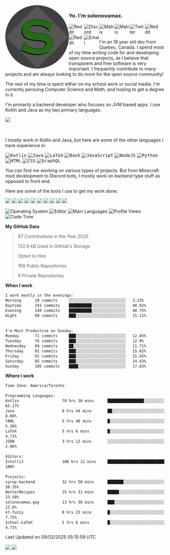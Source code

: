 <img align="left" alt="Avatar" width="200px" src="https://raw.githubusercontent.com/solonovamax/solonovamax/main/solonovamax-circle.png" />

### Yo. I'm solonovamax.

<a href="https://gitlab.com/solonovamax">
    <img align="left" alt="Reddit" width="48px" src="https://img.icons8.com/color/2x/gitlab.png">
</a>

<a href="https://discord.solonovamax.gay">
    <img align="left" alt="Discord" width="48px" src="https://img.icons8.com/color/2x/discord-logo.png">
</a>

<a href="https://matrix.to/#/@solonovamax:matrix.org?#gh-light-mode-only">
    <img align="left" alt="Matrix" width="48px" src="https://img.icons8.com/000000/material/2x/matrix-logo.png">
</a>
<a href="https://matrix.to/#/@solonovamax:matrix.org?#gh-dark-mode-only">
    <img align="left" alt="Matrix" width="48px" src="https://img.icons8.com/FFFFFF/material/2x/matrix-logo.png">
</a>

<a href="https://twitter.com/solonovamax">
    <img align="left" alt="Twitter" width="48px" src="https://img.icons8.com/color/2x/twitter.png">
</a>

<!-- <a href="https://twitch.tv/solonovamax">
    <img align="left" alt="Twitch" width="48px" src="https://img.icons8.com/color/2x/twitch.png">
</a> -->

<a href="https://reddit.com/u/solonovamax">
    <img align="left" alt="Reddit" width="48px" src="https://img.icons8.com/color/2x/reddit.png">
</a>

<a href="https://www.youtube.com/channel/UCTxCeyGu41WfEBT8mXpjHMA">
    <img align="left" alt="Reddit" width="48px" src="https://img.icons8.com/color/2x/youtube.png">
</a>

<a href="mailto:solonovamax@12oclockpoint.com">
    <img align="left" alt="Email" width="48px" src="https://img.icons8.com/fluency/2x/mail.png">
</a>

<!-- <a href="https://open.spotify.com/user/solonovamax">
    <img align="left" alt="Spotify" width="48px" src="https://img.icons8.com/color/2x/spotify.png">
</a> -->

<br/>
<br/>

I'm an 18 year old dev from Quebec, Canada.
I spend most of my time writing code for and developing open source projects, as I believe that transparent and free software is very important.
I frequently contribute to many projects and am always looking to do more for the open source community!

The rest of my time is spent either on my school work or social media. I'm currently persuing Computer Science and Math, and hoping to get a degree in it.

I'm primarily a backend developer who focuses on JVM based apps. I use Kotlin and Java as my two primary languages.


<a href="https://github.com/ryo-ma/github-profile-trophy"><img src="https://github-profile-trophy.vercel.app/?username=solonovamax&margin-w=15&row=1"/></a> 

<br/>

I mostly work in Kotlin and Java, but here are some of the other languages I have experience in:

<kbd><img height="32" alt="Kotlin" src="https://img.icons8.com/color/1x/kotlin.png"></kbd>
<kbd><img height="32" alt="Java" src="https://img.icons8.com/color/1x/java-coffee-cup-logo.png"></kbd>
<kbd><img height="32" alt="LaTeX" src="https://img.icons8.com/color/1x/latex.png"></kbd>
<kbd><img height="32" alt="Bash" src="https://img.icons8.com/color/1x/console.png"></kbd>
<kbd><img height="32" alt="JavaScript" src="https://img.icons8.com/color/1x/javascript.png"></kbd>
<kbd><img height="32" alt="NodeJS" src="https://img.icons8.com/color/1x/nodejs.png"></kbd>
<kbd><img height="32" alt="Python" src="https://img.icons8.com/color/1x/python.png"></kbd>
<kbd><img height="32" alt="HTML" src="https://img.icons8.com/color/1x/html-5.png"></kbd>
<kbd><img height="32" alt="CSS" src="https://img.icons8.com/color/1x/css3.png"></kbd>
<kbd><img height="32" alt="GraphQL" src="https://img.icons8.com/color/1x/graphql.png"></kbd>

You can find me working on various types of projects.
But from Minecraft mod development to Discord bots, I mostly work on backend type stuff as opposed to front end.

Here are some of the tools I use to get my work done:

<kbd><img height="32" src="https://img.icons8.com/color/2x/intellij-idea.png"></kbd>
<kbd><img height="32" src="https://img.icons8.com/color/2x/linux.png"></kbd>
<kbd><img height="32" src="https://img.icons8.com/fluent/2x/console.png"></kbd>
<kbd><img height="32" src="https://img.icons8.com/color/2x/open-source.png"></kbd>
<kbd><img height="32" src="https://img.icons8.com/color/2x/git.png"></kbd>
<kbd><img height="32" src="https://img.icons8.com/color/2x/docker.png"></kbd>
<kbd><img height="32" src="https://img.icons8.com/color/2x/mongodb.png"></kbd>
<kbd><img height="32" src="https://img.icons8.com/color/2x/nginx.png"></kbd>
<a href="?#gh-light-mode-only"><kbd><img height="32" src="https://img.icons8.com/metro/2x/mysql.png"></kbd></a>
<a href="?#gh-dark-mode-only"><kbd><img height="32" src="https://img.icons8.com/FFFFFF/metro/2x/mysql.png"></kbd></a>

![Operating System](https://img.shields.io/badge/OS-Arch%20Linux-informational?style=for-the-badge&logo=Arch%20Linux&logoColor=white&color=007ec6)
![Editor](https://img.shields.io/badge/Editor-IntelliJ%20Idea-informational?style=for-the-badge&logo=IntelliJ%20Idea&logoColor=white&color=007ec6)
![Main Languages](https://img.shields.io/badge/Main%20Languages-Java%20%26%20Kotlin-informational?style=for-the-badge&logo=Java&logoColor=white&color=007ec6)
![Profile Views](https://komarev.com/ghpvc/?username=solonovamax&color=blue&style=for-the-badge)
![Code Time](https://img.shields.io/endpoint?url=https://wakapi.solonovamax.gay/api/compat/shields/v1/solonovamax/interval:all_time&label=Code%20Time&style=for-the-badge&color=blue)

<!--START_SECTION:waka-->
**My GitHub Data**

> 67 Contributions in the Year 2025
> 
> 132.9 kB Used in GitHub's Storage
> 
> Opted to Hire
> 
> 168 Public Repositories
> 
> 9 Private Repositories
> 
**When I work** 

```text
I work mostly in the evenings: 
Morning      19 commits     ░░░░░░░░░░░░░░░░░░░░░░░░░   3.23% 
Daytime      241 commits    ██████████░░░░░░░░░░░░░░░   40.92% 
Evening      240 commits    ██████████░░░░░░░░░░░░░░░   40.75% 
Night        89 commits     ███░░░░░░░░░░░░░░░░░░░░░░   15.11%


I'm Most Productive on Sunday: 
Monday       71 commits     ███░░░░░░░░░░░░░░░░░░░░░░   12.05% 
Tuesday      76 commits     ███░░░░░░░░░░░░░░░░░░░░░░   12.9% 
Wednesday    69 commits     ██░░░░░░░░░░░░░░░░░░░░░░░   11.71% 
Thursday     92 commits     ███░░░░░░░░░░░░░░░░░░░░░░   15.62% 
Friday       91 commits     ███░░░░░░░░░░░░░░░░░░░░░░   15.45% 
Saturday     85 commits     ███░░░░░░░░░░░░░░░░░░░░░░   14.43% 
Sunday       105 commits    ████░░░░░░░░░░░░░░░░░░░░░   17.83%

```


**Where I work** 

```text
Time Zone: America/Toronto

Programming Languages: 
Kotlin                   70 hrs 30 mins      ████████████████░░░░░░░░░   65.17% 
Java                     8 hrs 44 mins       ██░░░░░░░░░░░░░░░░░░░░░░░   8.08% 
YAML                     5 hrs 48 mins       █░░░░░░░░░░░░░░░░░░░░░░░░   5.36% 
LaTeX                    5 hrs 6 mins        █░░░░░░░░░░░░░░░░░░░░░░░░   4.71% 
JSON                     3 hrs 12 mins       ░░░░░░░░░░░░░░░░░░░░░░░░░   2.96%

Editors: 
IntelliJ                 108 hrs 12 mins     █████████████████████████   100%

Projects: 
syrup-backend            32 hrs 50 mins      ███████░░░░░░░░░░░░░░░░░░   30.35% 
BetterRecipes            25 hrs 31 mins      █████░░░░░░░░░░░░░░░░░░░░   23.58% 
solonovamax.gay          13 hrs 38 mins      ███░░░░░░░░░░░░░░░░░░░░░░   12.6% 
kt-fuzzy                 8 hrs 23 mins       █░░░░░░░░░░░░░░░░░░░░░░░░   7.75% 
School-LaTeX             5 hrs 6 mins        █░░░░░░░░░░░░░░░░░░░░░░░░   4.71%

```


 Last Updated on 09/02/2025 05:15:59 UTC
<!--END_SECTION:waka-->

<div style="white-space:nowrap;width:100%;position: relative;display: inline-block">
<img align="center" src="https://github-readme-stats.vercel.app/api?username=solonovamax&custom_title=solonovamax%27s%20Github%20Stats&langs_count=5&include_all_commits=true&count_private=true&show_icons=true&theme=github_dark"/>
<img align="center" src="https://github-readme-stats.vercel.app/api/wakatime?api_domain=wakapi.dev&username=solonovamax&range=last_30_days&custom_title=solonovamax%27s+Primary+Languages+%28Last+Month%29&langs_count=10&show_icons=true&theme=github_dark"/>
</div>
